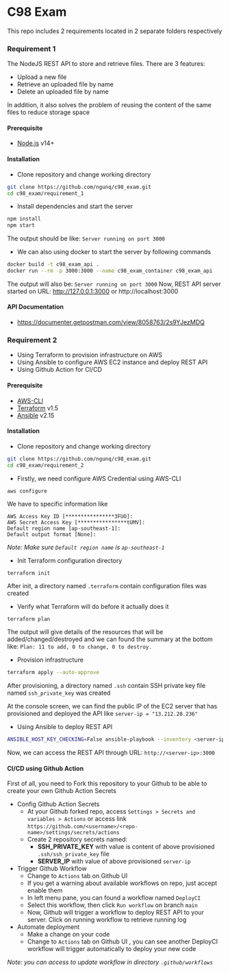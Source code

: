 # C98 Exam
This repo includes 2 requirements located in 2 separate folders respectively
### Requirement 1
The NodeJS REST API to store and retrieve files. There are 3 features:
- Upload a new file
- Retrieve an uploaded file by name
- Delete an uploaded file by name

In addition, it also solves the problem of reusing the content of the same files to reduce storage space

#### Prerequisite
- [Node.js](https://nodejs.org/) v14+
#### Installation
- Clone repository and change working directory
```sh
git clone https://github.com/ngunq/c98_exam.git
cd c98_exam/requirement_1
```
- Install dependencies and start the server
```sh
npm install
npm start
```
The output should be like: `Server running on port 3000`
- We can also using docker to start the server by following commands
```sh
docker build -t c98_exam_api .
docker run --rm -p 3000:3000 --name c98_exam_container c98_exam_api
```
The output will also be: `Server running on port 3000`
Now, REST API server started on URL: http://127.0.0.1:3000 or http://localhost:3000

#### API Documentation
- https://documenter.getpostman.com/view/8058763/2s9YJezMDQ

### Requirement 2
- Using Terraform to provision infrastructure on AWS
- Using Ansible to configure AWS EC2 instance and deploy REST API
- Using Github Action for CI/CD

#### Prerequisite
- [AWS-CLI](https://docs.aws.amazon.com/cli/latest/userguide/getting-started-install.html)
- [Terraform](https://developer.hashicorp.com/terraform/downloads?product_intent=terraform) v1.5
- [Ansible](https://docs.ansible.com/ansible/latest/installation_guide/intro_installation.html/) v2.15
  
#### Installation
- Clone repository and change working directory
```sh
git clone https://github.com/ngunq/c98_exam.git
cd c98_exam/requirement_2
```
- Firstly, we need configure AWS Credential using AWS-CLI
```sh
aws configure
```
We have to specific information like
```
AWS Access Key ID [****************3FUO]:
AWS Secret Access Key [****************tUMV]: 
Default region name [ap-southeast-1]: 
Default output format [None]:
```

*Note: Make sure `Default region name` is `ap-southeast-1`* 
- Init Terraform configuration directory
```
terraform init
```
After init, a directory named `.terraform` contain configuration files was created
- Verify what Terraform will do before it actually does it
```
terraform plan
```
The output will give details of the resources that will be added/changed/destroyed and we can found the summary at the bottom like: `Plan: 11 to add, 0 to change, 0 to destroy.`
- Provision infrastructure
```sh
terraform apply --auto-approve
```
After provisioning, a directory named `.ssh` contain SSH private key file named `ssh_private_key` was created

At the console screen, we can find the public IP of the EC2 server that has provisioned and deployed the API like `server-ip = "13.212.20.236"`

- Using Ansible to deploy REST API
```sh
ANSIBLE_HOST_KEY_CHECKING=False ansible-playbook --inventory <server-ip>, --private-key .ssh/ssh_private_key --user ec2-user deploy-playbook.yml
```
Now, we can access the REST API through URL: `http://<server-ip>:3000`

#### CI/CD using Github Action
First of all, you need to Fork this repository to your Github to be able to create your own Github Action Secrets
- Config Github Action Secrets
    - At your Github forked repo, access `Settings > Secrets and variables > Actions` or access link `https://github.com/<username>/<repo-name>/settings/secrets/actions`
    - Create 2 repository secrets named:
        - **SSH_PRIVATE_KEY** with value is content of above provisioned `.ssh/ssh_private_key` file
        - **SERVER_IP** with value of above provisioned `server-ip`
- Trigger Github Workflow
    - Change to `Actions` tab on Github UI 
    - If you get a warning about available workflows on repo, just accept enable them
    - In left menu pane, you can found a workflow named `DeployCI`
    - Select this workflow, then click `Run workflow` on branch `main`
    - Now, Github will trigger a workflow to deploy REST API to your server. Click on running workflow to retrieve running log
- Automate deployment
    - Make a change on your code
    - Change to `Actions` tab on Github UI , you can see another DeployCI workflow will trigger automatically to deploy your new code

*Note: you can access to update workflow in directory `.github/workflows`*
